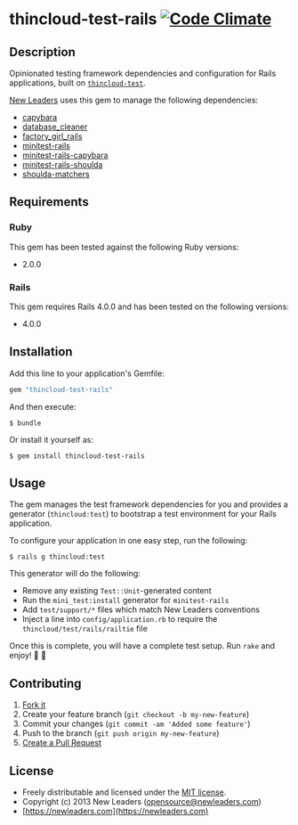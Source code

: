 # thincloud-test-rails [![Code Climate](https://codeclimate.com/badge.png)](https://codeclimate.com/github/newleaders/thincloud-test-rails)

## Description

Opinionated testing framework dependencies and configuration for Rails applications, built on [`thincloud-test`](http://newleaders.github.com/thincloud-test).

[New Leaders](https://newleaders.com) uses this gem to manage the following dependencies:

* [capybara](https://github.com/jnicklas/capybara)
* [database_cleaner](https://github.com/bmabey/database_cleaner)
* [factory_girl_rails](https://github.com/thoughtbot/factory_girl_rails)
* [minitest-rails](https://github.com/blowmage/minitest-rails)
* [minitest-rails-capybara](https://github.com/blowmage/minitest-rails-capybara)
* [minitest-rails-shoulda](https://github.com/bousquet/minitest-rails-shoulda)
* [shoulda-matchers](https://github.com/thoughtbot/shoulda-matchers)


## Requirements

### Ruby

This gem has been tested against the following Ruby versions:

* 2.0.0

### Rails

This gem requires Rails 4.0.0 and has been tested on the following versions:

* 4.0.0


## Installation

Add this line to your application's Gemfile:

``` ruby
gem "thincloud-test-rails"
```

And then execute:

```
$ bundle
```

Or install it yourself as:

```
$ gem install thincloud-test-rails
```


## Usage

The gem manages the test framework dependencies for you and provides a generator (`thincloud:test`) to bootstrap a test environment for your Rails application.

To configure your application in one easy step, run the following:

```
$ rails g thincloud:test
```

This generator will do the following:

* Remove any existing `Test::Unit`-generated content
* Run the `mini_test:install` generator for `minitest-rails`
* Add `test/support/*` files which match New Leaders conventions
* Inject a line into `config/application.rb` to require the `thincloud/test/rails/railtie` file

Once this is complete, you will have a complete test setup. Run `rake` and enjoy! :tada: :balloon:


## Contributing

1. [Fork it](https://github.com/newleaders/thincloud-test-rails/fork_select)
2. Create your feature branch (`git checkout -b my-new-feature`)
3. Commit your changes (`git commit -am 'Added some feature'`)
4. Push to the branch (`git push origin my-new-feature`)
5. [Create a Pull Request](https://github.com/newleaders/thincloud-test-rails/pull/new)


## License

* Freely distributable and licensed under the [MIT license](http://newleaders.mit-license.org/2013/license.html).
* Copyright (c) 2013 New Leaders ([opensource@newleaders.com](opensource@newleaders.com))
* [https://newleaders.com](https://newleaders.com)
